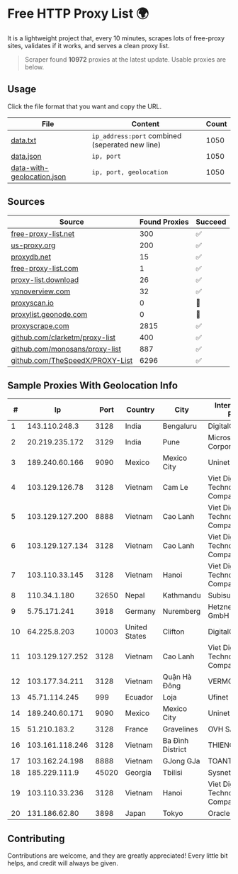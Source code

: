 
# Free HTTP Proxy List 🌍

It is a lightweight project that, every 10 minutes, scrapes lots of free-proxy sites, validates if it works, and serves a clean proxy list.


> Scraper found **10972** proxies at the latest update. Usable proxies are below.

## Usage

Click the file format that you want and copy the URL.


|File|Content|Count|
|----|-------|-----|
|[data.txt](https://raw.githubusercontent.com/themiralay/Proxy-List-World/master/data.txt)|`ip_address:port` combined (seperated new line)|1050|
|[data.json](https://raw.githubusercontent.com/themiralay/Proxy-List-World/master/data.json)|`ip, port`|1050|
|[data-with-geolocation.json](https://raw.githubusercontent.com/themiralay/Proxy-List-World/master/data-with-geolocation.json)|`ip, port, geolocation`|1050|

## Sources

|Source|Found Proxies|Succeed|
|------|-------------|-------|
|[free-proxy-list.net](https://free-proxy-list.net)|300|✅|
|[us-proxy.org](https://www.us-proxy.org)|200|✅|
|[proxydb.net](http://proxydb.net)|15|✅|
|[free-proxy-list.com](https://free-proxy-list.com/?page=&port=&type%5B%5D=http&type%5B%5D=https&up_time=0&search=Search)|1|✅|
|[proxy-list.download](https://www.proxy-list.download/HTTP)|26|✅|
|[vpnoverview.com](https://vpnoverview.com/privacy/anonymous-browsing/free-proxy-servers)|32|✅|
|[proxyscan.io](https://www.proxyscan.io)|0|🚫|
|[proxylist.geonode.com](https://proxylist.geonode.com/api/proxy-list?limit=300&page=1&sort_by=lastChecked&sort_type=desc&protocols=http,https)|0|🚫|
|[proxyscrape.com](https://api.proxyscrape.com/v2/?request=displayproxies&protocol=http&timeout=10000&country=all&ssl=all&anonymity=all)|2815|✅|
|[github.com/clarketm/proxy-list](https://raw.githubusercontent.com/clarketm/proxy-list/master/proxy-list-raw.txt)|400|✅|
|[github.com/monosans/proxy-list](https://raw.githubusercontent.com/monosans/proxy-list/main/proxies/http.txt)|887|✅|
|[github.com/TheSpeedX/PROXY-List](https://raw.githubusercontent.com/TheSpeedX/PROXY-List/master/http.txt)|6296|✅|


## Sample Proxies With Geolocation Info

|#|Ip|Port|Country|City|Internet Service Provider|
|-|--|----|-------|----|-------------------------|
|1|143.110.248.3|3128|India|Bengaluru|DigitalOcean, LLC|
|2|20.219.235.172|3129|India|Pune|Microsoft Corporation|
|3|189.240.60.166|9090|Mexico|Mexico City|Uninet S.A. de C.V.|
|4|103.129.126.78|3128|Vietnam|Cam Le|Viet Digital Technology Liability Company|
|5|103.129.127.200|8888|Vietnam|Cao Lanh|Viet Digital Technology Liability Company|
|6|103.129.127.134|3128|Vietnam|Cao Lanh|Viet Digital Technology Liability Company|
|7|103.110.33.145|3128|Vietnam|Hanoi|Viet Digital Technology Liability Company|
|8|110.34.1.180|32650|Nepal|Kathmandu|Subisu Cablenet|
|9|5.75.171.241|3918|Germany|Nuremberg|Hetzner Online GmbH|
|10|64.225.8.203|10003|United States|Clifton|DigitalOcean, LLC|
|11|103.129.127.252|3128|Vietnam|Cao Lanh|Viet Digital Technology Liability Company|
|12|103.177.34.211|3128|Vietnam|Quận Hà Đông|VERMOS|
|13|45.71.114.245|999|Ecuador|Loja|Ufinet Panama S.A.|
|14|189.240.60.171|9090|Mexico|Mexico City|Uninet S.A. de C.V.|
|15|51.210.183.2|3128|France|Gravelines|OVH SAS|
|16|103.161.118.246|3128|Vietnam|Ba Đình District|THIENCO|
|17|103.162.24.198|8888|Vietnam|GJong GJa|TOANTHANGSTECH|
|18|185.229.111.9|45020|Georgia|Tbilisi|Sysnet LLC|
|19|103.110.33.236|3128|Vietnam|Hanoi|Viet Digital Technology Liability Company|
|20|131.186.62.80|3898|Japan|Tokyo|Oracle Corporation|



## Contributing

Contributions are welcome, and they are greatly appreciated! Every
little bit helps, and credit will always be given.

